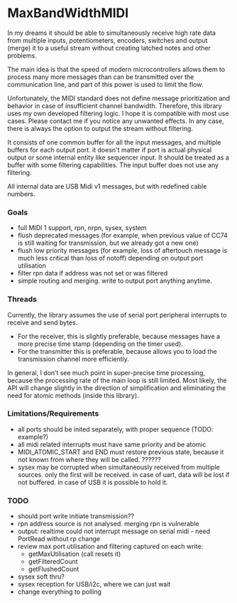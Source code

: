 # MaxBandWidthMIDI

In my dreams it should be able to simultaneously receive high rate data from multiple inputs, potentiometers, encoders, switches and output (merge) it to a useful stream without creating latched notes and other problems.

The main idea is that the speed of modern microcontrollers allows them to process many more messages than can be transmitted over the communication line, and part of this power is used to limit the flow.

Unfortunately, the MIDI standard does not define message prioritization and behavior in case of insufficient channel bandwidth. Therefore, this library uses my own developed filtering logic. I hope it is compatible with most use cases. Please contact me if you notice any unwanted effects.
In any case, there is always the option to output the stream without filtering.

It consists of one common buffer for all the input messages, and multiple buffers for each output port. it doesn't matter if port is actual physical output or some internal entity like sequencer input. It should be treated as a buffer with some filtering capabilities. The input buffer does not use any filtering.

All internal data are USB Midi v1 messages, but with redefined cable numbers.

### Goals

 - full MIDI 1 support, rpn, nrpn, sysex, system
 - flush deprecated messages (for example, when previous value of CC74 is still waiting for transmission, but we already got a new one)
 - flush low priority messages (for example, loss of aftertouch message is much less critical than loss of notoff) depending on output port utilisation
 - filter rpn data if address was not set or was filtered
 - simple routing and merging. write to output port anything anytime.

### Threads

Currently, the library assumes the use of serial port peripheral interrupts to receive and send bytes.

- For the receiver, this is slightly preferable, because messages have a more precise time stamp (depending on the timer used).
- For the transmitter this is preferable, because allows you to load the transmission channel more efficiently.

In general, I don’t see much point in super-precise time processing, because the processing rate of the main loop is still limited. Most likely, the API will change slightly in the direction of simplification and eliminating the need for atomic methods (inside this library).

### Limitations/Requirements

- all ports should be inited separately, with proper sequence (TODO: example?)
- all midi related interrupts must have same priority and be atomic
- MIDI_ATOMIC_START and END must restore previous state, because it not known from where they will be called. ??????
- sysex may be corrupted when simultaneously received from multiple sources. only the first will be received. in case of uart, data will be lost if not buffered. in case of USB it is possible to hold it.


### TODO

- should port write initiate transmission??
- rpn address source is not analysed. merging rpn is vulnerable
- output: realtime could not interrupt message on serial midi - need PortRead without rp change
- review max port utilisation and filtering captured on each write:
    - getMaxUtilisation (call resets it)
    - getFilteredCount
    - getFlushedCount
- sysex soft thru?
- sysex reception for USB/i2c, where we can just wait
- change everything to polling
